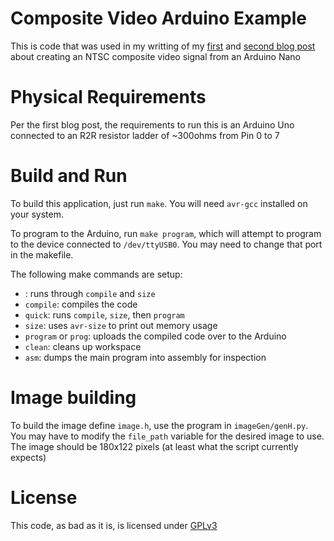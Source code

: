 # Composite Video Arduino Example

This is code that was used in my writting of my [first](https://blogs.electro707.com/electronics/2024/06/24/Arduino-Composite-Video-Part2.html) and [second blog post](https://blogs.electro707.com/electronics/2024/06/18/Arduino-Composite-Video.html) about creating an NTSC composite video signal from an Arduino Nano

# Physical Requirements

Per the first blog post, the requirements to run this is an Arduino Uno connected to an R2R resistor ladder of ~300ohms from Pin 0 to 7

# Build and Run
To build this application, just run `make`. You will need `avr-gcc` installed on your system.

To program to the Arduino, run `make program`, which will attempt to program to the device connected to `/dev/ttyUSB0`. You may need to change that port in the makefile.

The following make commands are setup:
- <nothing>: runs through `compile` and `size`
- `compile`: compiles the code
- `quick`: runs `compile`, `size`, then `program`
- `size`: uses `avr-size` to print out memory usage
- `program` or `prog`: uploads the compiled code over to the Arduino
- `clean`: cleans up workspace
- `asm`: dumps the main program into assembly for inspection

# Image building
To build the image define `image.h`, use the program in `imageGen/genH.py`. You may have to modify the `file_path` variable for the desired image to use. The image should be 180x122 pixels (at least what the script currently expects)

# License

This code, as bad as it is, is licensed under [GPLv3](LICENSE.md)
